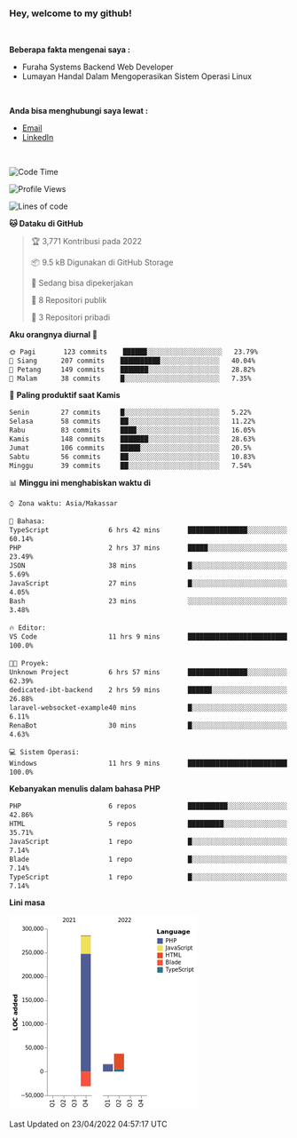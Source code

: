 <h3>Hey, welcome to my github!</h3>

<br>

<p><strong>Beberapa fakta mengenai saya :</strong></p>

<ul>
  <li>Furaha Systems Backend Web Developer</li>
  <li>Lumayan Handal Dalam Mengoperasikan Sistem Operasi Linux</li>
</ul>

<br>

<p><strong>Anda bisa menghubungi saya lewat :</strong></p>

<ul>
  <li><a href="mailto:renaldiapriyanto419@gmail.com">Email</a></li>
  <li><a href="https://www.linkedin.com/in/renaldi-kadang-314314206/">LinkedIn</a></li>
</ul>

<br>

<!--START_SECTION:waka-->
![Code Time](http://img.shields.io/badge/Code%20Time-90%20hrs%2055%20mins-blue)

![Profile Views](http://img.shields.io/badge/Profil%20dilihat-2-blue)

![Lines of code](https://img.shields.io/badge/Sejak%20Hello%20World%20aku%20telah%20menulis-308%20Thousand%20baris%20kode-blue)

**🐱 Dataku di GitHub** 

> 🏆 3,771 Kontribusi pada 2022
 > 
> 📦 9.5 kB Digunakan di GitHub Storage 
 > 
> 💼 Sedang bisa dipekerjakan
 > 
> 📜 8 Repositori publik 
 > 
> 🔑 3 Repositori pribadi  
 > 
**Aku orangnya diurnal 🐤** 

```text
🌞 Pagi       123 commits    ██████░░░░░░░░░░░░░░░░░░░   23.79% 
🌆 Siang      207 commits    ██████████░░░░░░░░░░░░░░░   40.04% 
🌃 Petang     149 commits    ███████░░░░░░░░░░░░░░░░░░   28.82% 
🌙 Malam      38 commits     █░░░░░░░░░░░░░░░░░░░░░░░░   7.35%

```
📅 **Paling produktif saat Kamis** 

```text
Senin        27 commits     █░░░░░░░░░░░░░░░░░░░░░░░░   5.22% 
Selasa       58 commits     ██░░░░░░░░░░░░░░░░░░░░░░░   11.22% 
Rabu         83 commits     ████░░░░░░░░░░░░░░░░░░░░░   16.05% 
Kamis        148 commits    ███████░░░░░░░░░░░░░░░░░░   28.63% 
Jumat        106 commits    █████░░░░░░░░░░░░░░░░░░░░   20.5% 
Sabtu        56 commits     ██░░░░░░░░░░░░░░░░░░░░░░░   10.83% 
Minggu       39 commits     ██░░░░░░░░░░░░░░░░░░░░░░░   7.54%

```


📊 **Minggu ini menghabiskan waktu di** 

```text
⌚︎ Zona waktu: Asia/Makassar

💬 Bahasa: 
TypeScript               6 hrs 42 mins       ███████████████░░░░░░░░░░   60.14% 
PHP                      2 hrs 37 mins       █████░░░░░░░░░░░░░░░░░░░░   23.49% 
JSON                     38 mins             █░░░░░░░░░░░░░░░░░░░░░░░░   5.69% 
JavaScript               27 mins             █░░░░░░░░░░░░░░░░░░░░░░░░   4.05% 
Bash                     23 mins             ░░░░░░░░░░░░░░░░░░░░░░░░░   3.48%

🔥 Editor: 
VS Code                  11 hrs 9 mins       █████████████████████████   100.0%

🐱‍💻 Proyek: 
Unknown Project          6 hrs 57 mins       ███████████████░░░░░░░░░░   62.39% 
dedicated-ibt-backend    2 hrs 59 mins       ██████░░░░░░░░░░░░░░░░░░░   26.88% 
laravel-websocket-example40 mins             █░░░░░░░░░░░░░░░░░░░░░░░░   6.11% 
RenaBot                  30 mins             █░░░░░░░░░░░░░░░░░░░░░░░░   4.63%

💻 Sistem Operasi: 
Windows                  11 hrs 9 mins       █████████████████████████   100.0%

```

**Kebanyakan menulis dalam bahasa PHP** 

```text
PHP                      6 repos             ██████████░░░░░░░░░░░░░░░   42.86% 
HTML                     5 repos             █████████░░░░░░░░░░░░░░░░   35.71% 
JavaScript               1 repo              █░░░░░░░░░░░░░░░░░░░░░░░░   7.14% 
Blade                    1 repo              █░░░░░░░░░░░░░░░░░░░░░░░░   7.14% 
TypeScript               1 repo              █░░░░░░░░░░░░░░░░░░░░░░░░   7.14%

```


**Lini masa**

![Chart not found](https://raw.githubusercontent.com/Sylent-Sys/Sylent-Sys/main/charts/bar_graph.png) 


 Last Updated on 23/04/2022 04:57:17 UTC
<!--END_SECTION:waka-->
